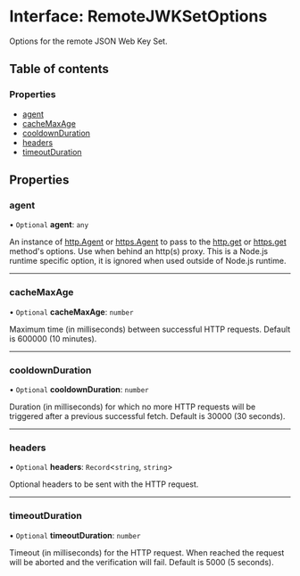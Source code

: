 # Interface: RemoteJWKSetOptions

Options for the remote JSON Web Key Set.

## Table of contents

### Properties

- [agent](jwks_remote.RemoteJWKSetOptions.md#agent)
- [cacheMaxAge](jwks_remote.RemoteJWKSetOptions.md#cachemaxage)
- [cooldownDuration](jwks_remote.RemoteJWKSetOptions.md#cooldownduration)
- [headers](jwks_remote.RemoteJWKSetOptions.md#headers)
- [timeoutDuration](jwks_remote.RemoteJWKSetOptions.md#timeoutduration)

## Properties

### agent

• `Optional` **agent**: `any`

An instance of
[http.Agent](https://nodejs.org/api/http.html#http_class_http_agent) or
[https.Agent](https://nodejs.org/api/https.html#https_class_https_agent) to
pass to the
[http.get](https://nodejs.org/api/http.html#http_http_get_options_callback)
or
[https.get](https://nodejs.org/api/https.html#https_https_get_options_callback)
method's options. Use when behind an http(s) proxy. This is a Node.js
runtime specific option, it is ignored when used outside of Node.js
runtime.

___

### cacheMaxAge

• `Optional` **cacheMaxAge**: `number`

Maximum time (in milliseconds) between successful HTTP requests. Default is
600000 (10 minutes).

___

### cooldownDuration

• `Optional` **cooldownDuration**: `number`

Duration (in milliseconds) for which no more HTTP requests will be
triggered after a previous successful fetch. Default is 30000 (30 seconds).

___

### headers

• `Optional` **headers**: `Record`<`string`, `string`\>

Optional headers to be sent with the HTTP request.

___

### timeoutDuration

• `Optional` **timeoutDuration**: `number`

Timeout (in milliseconds) for the HTTP request. When reached the request
will be aborted and the verification will fail. Default is 5000 (5
seconds).
